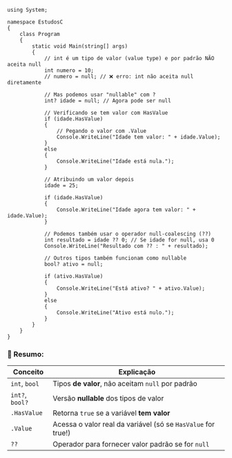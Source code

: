```
using System;

namespace EstudosC
{
    class Program
    {
        static void Main(string[] args)
        {
            // int é um tipo de valor (value type) e por padrão NÃO aceita null
            int numero = 10;
            // numero = null; // ❌ erro: int não aceita null diretamente

            // Mas podemos usar "nullable" com ?
            int? idade = null; // Agora pode ser null

            // Verificando se tem valor com HasValue
            if (idade.HasValue)
            {
                // Pegando o valor com .Value
                Console.WriteLine("Idade tem valor: " + idade.Value);
            }
            else
            {
                Console.WriteLine("Idade está nula.");
            }

            // Atribuindo um valor depois
            idade = 25;

            if (idade.HasValue)
            {
                Console.WriteLine("Idade agora tem valor: " + idade.Value);
            }

            // Podemos também usar o operador null-coalescing (??)
            int resultado = idade ?? 0; // Se idade for null, usa 0
            Console.WriteLine("Resultado com ?? : " + resultado);

            // Outros tipos também funcionam como nullable
            bool? ativo = null;

            if (ativo.HasValue)
            {
                Console.WriteLine("Está ativo? " + ativo.Value);
            }
            else
            {
                Console.WriteLine("Ativo está nulo.");
            }
        }
    }
}

```

### 🧠 Resumo:

| Conceito        | Explicação                                                   |
| --------------- | ------------------------------------------------------------ |
| `int`, `bool`   | Tipos **de valor**, não aceitam `null` por padrão            |
| `int?`, `bool?` | Versão **nullable** dos tipos de valor                       |
| `.HasValue`     | Retorna `true` se a variável **tem valor**                   |
| `.Value`        | Acessa o valor real da variável (só se `HasValue` for true!) |
| `??`            | Operador para fornecer valor padrão se for `null`            |